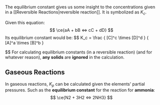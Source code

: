 The equilibrium constant gives us some insight to the concentrations given in a [[Reversible Reactions|reversible reaction]].  It is symbolized as $K_c$.

Given this equation:
$$
\ce{aA + bB <=> cC + dD}
$$
Its equilibrium constant would be:
$$
K_c = \frac
{
[C]^c \times [D]^d
}
{
[A]^a \times [B]^b
}

$$
For calculating equilibrium constants (in a reversible reaction) (and for whatever reason), **any solids** are **ignored** in the calculation.
## Gaseous Reactions
In gaseous reactions, $K_p$ can be calculated given the elements' partial pressures. Such as the **equilibrium constant** for the reaction for **ammonia**:
$$
\ce{N2 + 3H2 <=> 2NH3}
$$
